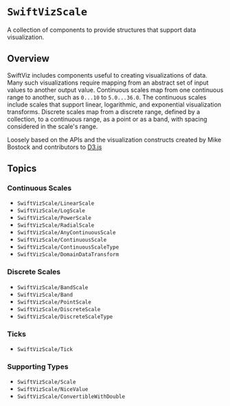 # ``SwiftVizScale``

A collection of components to provide structures that support data visualization.

## Overview

SwiftViz includes components useful to creating visualizations of data.
Many such visualizations require mapping from an abstract set of input values to another output value.
Continuous scales map from one continuous range to another, such as `0...10` to `5.0...36.0`. 
The continuous scales include scales that support linear, logarithmic, and exponential visualization transforms.
Discrete scales map from a discrete range, defined by a collection, to a continuous range, as a point or as a band, with spacing considered in the scale's range.

Loosely based on the APIs and the visualization constructs created by Mike Bostock and contributors to [D3.js](https://d3js.org)

## Topics

### Continuous Scales


- ``SwiftVizScale/LinearScale``
- ``SwiftVizScale/LogScale``
- ``SwiftVizScale/PowerScale``
- ``SwiftVizScale/RadialScale``
- ``SwiftVizScale/AnyContinuousScale``
- ``SwiftVizScale/ContinuousScale``
- ``SwiftVizScale/ContinuousScaleType``
- ``SwiftVizScale/DomainDataTransform``

### Discrete Scales

- ``SwiftVizScale/BandScale``
- ``SwiftVizScale/Band``
- ``SwiftVizScale/PointScale``
- ``SwiftVizScale/DiscreteScale``
- ``SwiftVizScale/DiscreteScaleType``

### Ticks

- ``SwiftVizScale/Tick``

### Supporting Types

- ``SwiftVizScale/Scale``
- ``SwiftVizScale/NiceValue``
- ``SwiftVizScale/ConvertibleWithDouble``

